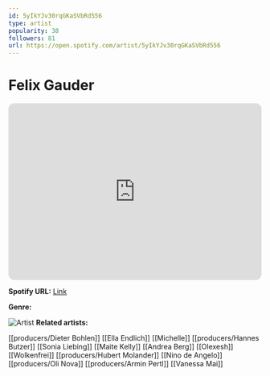```yaml
---
id: 5yIkYJv30rqGKaSVbRd556
type: artist
popularity: 38
followers: 81
url: https://open.spotify.com/artist/5yIkYJv30rqGKaSVbRd556
---
```

# Felix Gauder

<iframe style="border-radius:12px" src="https://open.spotify.com/embed/artist/5yIkYJv30rqGKaSVbRd556" width="100%" height="352" frameBorder="0" allowfullscreen="" allow="autoplay; clipboard-write; encrypted-media; fullscreen; picture-in-picture" loading="lazy"></iframe>

**Spotify URL:** [Link](https://open.spotify.com/artist/5yIkYJv30rqGKaSVbRd556)

**Genre:** 

![Artist]()
**Related artists:**

[[producers/Dieter Bohlen]]
[[Ella Endlich]]
[[Michelle]]
[[producers/Hannes Butzer]]
[[Sonia Liebing]]
[[Maite Kelly]]
[[Andrea Berg]]
[[Olexesh]]
[[Wolkenfrei]]
[[producers/Hubert Molander]]
[[Nino de Angelo]]
[[producers/Oli Nova]]
[[producers/Armin Pertl]]
[[Vanessa Mai]]
